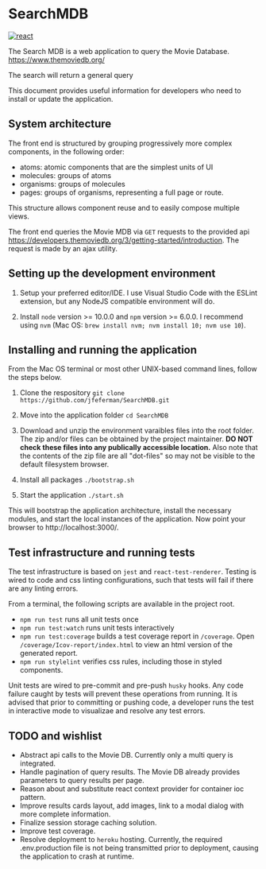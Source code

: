 # SearchMDB

[![react](https://img.shields.io/badge/built%20with-react-61dafb.svg)](https://reactjs.org/)

The Search MDB is a web application to query the Movie Database. https://www.themoviedb.org/

The search will return a general query 

This document provides useful information for developers who need to install or update the application.

## System architecture

The front end is structured by grouping progressively more complex components, in the following order:

 - atoms: atomic components that are the simplest units of UI
 - molecules: groups of atoms
 - organisms: groups of molecules
 - pages: groups of organisms, representing a full page or route.

This structure allows component reuse and to easily compose multiple views.

The front end queries the Movie MDB via `GET` requests to the provided api https://developers.themoviedb.org/3/getting-started/introduction. The request is made by an ajax utility.


## Setting up the development environment

1. Setup your preferred editor/IDE. I use Visual Studio Code with the ESLint extension, but any NodeJS compatible environment will do.

1. Install `node` version >= 10.0.0 and `npm` version >= 6.0.0. I recommend using `nvm` (Mac OS: `brew install nvm; nvm install 10; nvm use 10`).

## Installing and running the application

From the Mac OS terminal or most other UNIX-based command lines, follow the steps below.

1. Clone the respository `git clone https://github.com/jfeferman/SearchMDB.git` 

1. Move into the application folder `cd SearchMDB`

1. Download and unzip the environment varaibles files into the root folder. The zip and/or files can be obtained by the project maintainer. **DO NOT check these files into any publically accessible location.** Also note that the contents of the zip file are all "dot-files" so may not be visible to the default filesystem browser.

1. Install all packages `./bootstrap.sh`

1. Start the application `./start.sh`

This will bootstrap the application architecture, install the necessary modules, and start the local instances of the application. Now point your browser to http://localhost:3000/.

## Test infrastructure and running tests

The test infrastructure is based on `jest` and `react-test-renderer`. Testing is wired to code and css linting configurations, such that tests will fail if there are any linting errors.

From a terminal, the following scripts are available in the project root.

 - `npm run test` runs all unit tests once
 - `npm run test:watch` runs unit tests interactively
 - `npm run test:coverage` builds a test coverage report in `/coverage`. Open `/coverage/Icov-report/index.html` to view an html version of the generated report.
 - `npm run stylelint` verifies css rules, including those in styled components.

Unit tests are wired to pre-commit and pre-push `husky` hooks. Any code failure caught by tests will prevent these operations from running. It is advised that prior to committing or pushing code, a developer runs the test in interactive mode to visualizae and resolve any test errors.

 ## TODO and wishlist

  - Abstract api calls to the Movie DB. Currently only a multi query is integrated.
  - Handle pagination of query results. The Movie DB already provides parameters to query results per page.
  - Reason about and substitute react context provider for container ioc pattern.
  - Improve results cards layout, add images, link to a modal dialog with more complete information.
  - Finalize session storage caching solution.
  - Improve test coverage.
  - Resolve deployment to `heroku` hosting. Currently, the required .env.production file is not being transmitted prior to deployment, causing the application to crash at runtime. 

